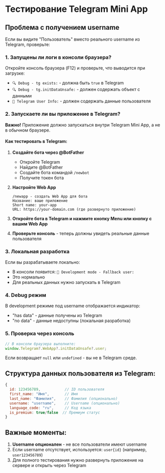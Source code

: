 # Тестирование Telegram Mini App

## Проблема с получением username

Если вы видите "Пользователь" вместо реального username из Telegram, проверьте:

### 1. Запущены ли логи в консоли браузера?

Откройте консоль браузера (F12) и проверьте, что выводится при загрузке:

- `🔍 Debug - tg exists:` - должна быть `true` в Telegram
- `🔍 Debug - tg.initDataUnsafe:` - должен содержать объект с данными
- `👤 Telegram User Info:` - должен содержать данные пользователя

### 2. Запускаете ли вы приложение в Telegram?

**Важно!** Приложение должно запускаться внутри Telegram Mini App, а не в обычном браузере.

#### Как тестировать в Telegram:

1. **Создайте бота через @BotFather**

   - Откройте Telegram
   - Найдите @BotFather
   - Создайте бота командой `/newbot`
   - Получите токен бота

2. **Настройте Web App**

   ```
   /newapp - создать Web App для бота
   Название: ваше приложение
   Short name: your-app
   URL: https://your-domain.com (где развернуто приложение)
   ```

3. **Откройте бота в Telegram и нажмите кнопку Menu или кнопку с вашим Web App**

4. **Проверьте консоль** - теперь должны увидеть реальные данные пользователя

### 3. Локальная разработка

Если вы разрабатываете локально:

- В консоли появится: `🔧 Development mode - Fallback user:`
- Это нормально
- Для реальных данных нужно запускать в Telegram

### 4. Debug режим

В development режиме под username отображается индикатор:

- "has data" - данные получены из Telegram
- "no data" - данные недоступны (локальная разработка)

### 5. Проверка через консоль

```javascript
// В консоли браузера выполните:
window.Telegram?.WebApp?.initDataUnsafe?.user;
```

Если возвращает `null` или `undefined` - вы не в Telegram среде.

## Структура данных пользователя из Telegram:

```javascript
{
  id: 123456789,           // ID пользователя
  first_name: "Имя",       // Имя
  last_name: "Фамилия",    // Фамилия (опционально)
  username: "username",    // Username (опционально)
  language_code: "ru",     // Код языка
  is_premium: true/false  // Премиум статус
}
```

## Важные моменты:

1. **Username опционален** - не все пользователи имеют username
2. Если username отсутствует, используется: `user{id}` (например, `user123456789`)
3. Для полного тестирования нужно развернуть приложение на сервере и открыть через Telegram
